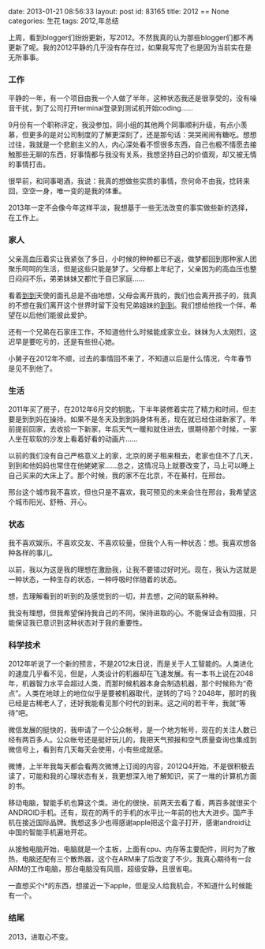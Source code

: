 date: 2013-01-21 08:56:33
layout: post
id: 83165
title: 2012 == None
categories: 生花
tags: 2012,年总结

上周，看到blogger们纷纷更新，写2012。不然我真的认为那些blogger们都不再更新了呢。我的2012平静的几乎没有存在过，如果我写完了也是因为当前实在是无所事事。


### 工作


平静的一年，有一个项目由我一个人做了半年，这种状态我还是很享受的，没有噪音干扰，到了公司打开terminal登录到测试机开始coding……

9月份有一个职称评定，我没参加，同小组的其他两个同事顺利升级，有点小羡慕，但更多的是对公司制度的了解更深刻了，还是那句话：哭哭闹闹有糖吃。想想过往，我就是一个悲剧主义的人，内心深处看不惯很多东西，自己也极不情愿去接触那些无聊的东西，好事情都与我没有关系，我想坚持自己的价值观，却又被无情的事情打击。

很早前，和同事喝酒，我说：我真的想做些实质的事情，奈何命不由我，捻转来回，空空一身，唯一变的是我的体重。

2013年一定不会像今年这样平淡，我想基于一些无法改变的事实做些新的选择，在工作上。


### 家人


父亲高血压着实让我紧张了多日，小时候的种种都已不返，做梦都回到那种家人团聚乐呵呵的生活，但是这些只能是梦了。父母都上年纪了，父亲因为的高血压也整日闷闷不乐，弟弟妹妹又都忙于自已家庭……

看着[到到](http://hu.yudao.org)天使的面孔总是不由地想，父母会离开我的，我们也会离开孩子的，我真的不想在我们离开这个世界时留下没有兄弟姐妹的[到到](http://hu.yudao.org)。我们想给他找一个伴，希望在以后他们能彼此爱护。

还有一个兄弟在石家庄工作，不知道他什么时候能成家立业。妹妹为人太刚烈，这迟早是要吃亏的，还是有些担心她。

小舅子在2012年不顺，过去的事情回不来了，不知道以后是什么情况，今年春节是见不到他了。


### 生活


2011年买了房子，在2012年6月交的钥匙，下半年装修着实花了精力和时间，但主要是到到妈在操持。如果不是冬天及到到妈身体有恙，现在就已经住进新家了。年前提前回家，去收拾一下新家，年后天气一暖和就住进去，很期待那个时候，一家人坐在软软的沙发上看着好看的动画片……

以前的我们没有自己严格意义上的家，北京的房子租来租去，老家也住不了几天，到到和他妈妈也常住在他姥姥家……总之，这情况马上就要改变了，马上可以睡上自己买来的大床上了。那个时候，我的家不在北京，不在綦村，在邢台。

邢台这个城市我不喜欢，但也只是不喜欢，我可预见的未来会住在邢台，我希望这个城市阳光、舒畅、开心。


### 状态


我不喜欢娱乐，不喜欢交友、不喜欢较量，但我个人有一种状态：想。我喜欢想各种各样的事儿。

以前，我以为这是我的理想在激励我，让我不要错过好时光。现在，我认为这就是一种状态，一种生存的状态，一种呼吸时伴随着的状态。

想，去理解看到的听到的及感觉到的一切，并去想，之间的联系种种。

我没有理想，但我希望保持我自己的不同，保持进取的心。不能保证会有回报，只能保证我已意识到这种状态对于我的重要性。


### 科学技术


2012年听说了一个新的预言，不是2012末日说，而是关于人工智能的。人类进化的速度几乎看不见，但是，人类设计的机器却在飞速发展。有一本书上说在2048年，机器智力水平会超过人类，而那时候机器本身会制造机器，那个时候称为“奇点”。人类在地球上的地位似乎是要被机器取代，逆转的了吗？2048年，那时的我已经是古稀老人了，还好我能看见那个时代的到来。这之间的若干年，我就“等待”吧。

微信发展的挺快的，我申请了一个公众帐号，是一个地方帐号，现在的关注人数已经有两百多人。公众帐号还是挺好玩儿的，我把天气预报和空气质量查询也集成到微信号上，看到有几天每天会使用，小有些成就感。

微博，上半年我每天都会看两次微博上订阅的内容，2012Q4开始，不是很积极去读了，可能和我的心理状态有关，我更想深入地了解知识，买了一堆的计算机方面的书。

移动电脑，智能手机也算这个类。进化的很快，前两天去看了看，两百多就很买个ANDROID手机。还有，现在的两千的手机的水平比一年前的也大大进步。国产手机在接近国际品牌。我想这多少也得感谢apple把这个盒子打开，感谢android让中国的智能手机遍地开花。

从接触电脑开始，电脑就是一个主板，上面有cpu、内存等主要配件，同时为了散热，电脑还配有三个散热器，这个在ARM来了后改变了不少。我真心期待有一台ARM的工作电脑，那台电脑没有风扇，超级安静，且很省电。

一直想买个i*的东西，想接近一下apple，但是没人给我机会，不知道什么时候能有一个。


### 结尾


2013，进取心不变。
